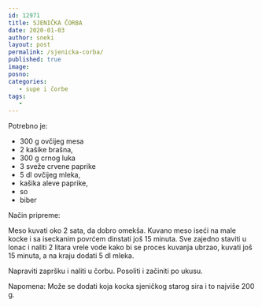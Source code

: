 ```yaml
---
id: 12971
title: SJENIČKA ČORBA
date: 2020-01-03
author: sneki
layout: post
permalink: /sjenicka-corba/
published: true
image: 
posno: 
categories:
   - supe i čorbe
tags:
   -
---
```

Potrebno je:

* 300 g ovčijeg mesa
* 2 kašike brašna,
* 300 g crnog luka 
* 3 sveže crvene paprike
* 5 dl ovčijeg mleka, 
* kašika aleve paprike,
* so 
* biber

Način pripreme:

Meso kuvati oko 2 sata, da dobro omekša. Kuvano meso iseći na male kocke i sa iseckanim povrćem dinstati još 15 minuta. Sve zajedno staviti u lonac i naliti 2 litara vrele vode kako bi se proces kuvanja ubrzao, kuvati još 15 minuta, a na kraju dodati 5 dl mleka. 

Napraviti zapršku i naliti u čorbu. Posoliti i začiniti po ukusu.

Napomena: Može se dodati koja kocka sjeničkog starog sira i to najviše 200 g.

  

